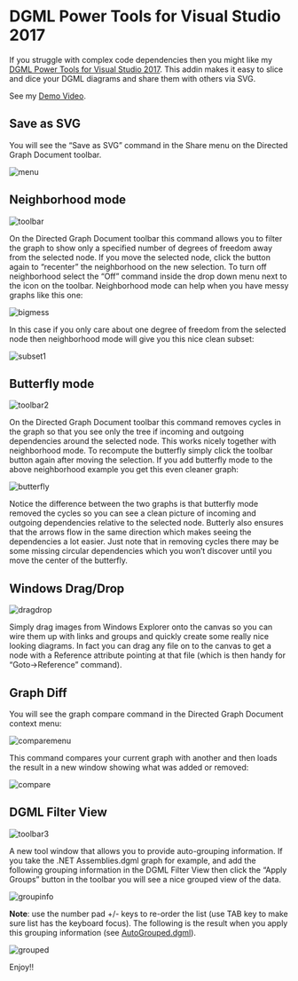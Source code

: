 
# DGML Power Tools for Visual Studio 2017

If you struggle with complex code dependencies then you might like my [DGML Power Tools for Visual Studio 2017](https://marketplace.visualstudio.com/items?itemName=ChrisLovett.DgmlPowerTools2017).  This addin makes it easy to slice and dice your DGML diagrams and share them with others via SVG.

See my [Demo Video](https://lovettsoftwarestorage.blob.core.windows.net/videos/DGMLPowerTools.mp4).

## Save as SVG
You will see the “Save as SVG” command in the Share menu on the Directed Graph Document toolbar.

![menu](menu.png)
 
## Neighborhood mode

![toolbar](toolbar.png)

On the Directed Graph Document toolbar this command allows you to filter the graph to show only a specified number of degrees of freedom away from the selected node.  If you move the selected node, click the button again to “recenter” the neighborhood on the new selection.  To turn off neighborhood select the “Off” command inside the drop down menu next to the icon on the toolbar.
Neighborhood mode can help when you have messy graphs like this one:

![bigmess](bigmess.png)

In this case if you only care about one degree of freedom from the selected node then neighborhood mode will give you this nice clean subset:

![subset1](subset1.png)

## Butterfly mode

![toolbar2](toolbar2.png) 

On the Directed Graph Document toolbar this command removes cycles in the graph so that you see only the tree if incoming and outgoing dependencies around the selected node.  This works nicely together with neighborhood mode.  To recompute the butterfly simply click the toolbar button again after moving the selection.  If you add butterfly mode to the above neighborhood example you get this even cleaner graph:

![butterfly](butterfly.png) 

Notice the difference between the two graphs is that butterfly mode removed the cycles so you can see a clean picture of incoming and outgoing dependencies relative to the selected node.   Butterly also ensures that the arrows flow in the same direction which makes seeing the dependencies a lot easier.  Just note that in removing cycles there may be some missing circular dependencies which you won’t discover until you move the center of the butterfly.

## Windows Drag/Drop

![dragdrop](dragdrop.png)

Simply drag images from Windows Explorer onto the canvas so you can wire them up with links and groups and quickly create some really nice looking diagrams.  In fact you can drag any file on to the canvas to get a node with a Reference attribute pointing at that file
(which is then handy for “Goto->Reference” command).

## Graph Diff

You will see the graph compare command in the Directed Graph Document context menu:

![comparemenu](comparemenu.png)

This command compares your current graph with another and then loads the result in a new window showing what was added or removed:

![compare](compare.png)

## DGML Filter View

![toolbar3](toolbar3.png) 

A new tool window that allows you to provide auto-grouping information.  If you take the .NET Assemblies.dgml graph for example, and add the following grouping information in the DGML Filter View then click the “Apply Groups” button in the toolbar you will see a nice grouped view of the data.

![groupinfo](groupinfo.png)

**Note**: use the number pad +/- keys to re-order the list (use TAB key to make sure list has the keyboard focus).
The following is the result when you apply this grouping information (see [AutoGrouped.dgml](http://www.lovettsoftware.com/LovettSoftware/dgml/Demos/.NET4.0/AutoGrouped.dgml)).


![grouped](/posts/dgml_power_tools/grouped.png)


Enjoy!!